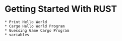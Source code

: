 # Getting Started With RUST
    * Print Hello World
    * Cargo Hello World Program
    * Guessing Game Cargo Program
    * variables

